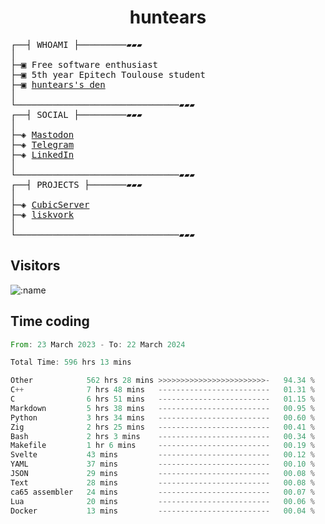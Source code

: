 <h1 align="center">
huntears
</h1>
<!-- <p align="center">
<img src=https://huntears.com/img/pfp.webp width=30%/>
</p>
<style>
img {
    border-radius: 50%;
}
</style> -->
<pre>
┌──┤ WHOAMI ├─────────▰▰▰
│
├─▣ Free software enthusiast
├─▣ 5th year Epitech Toulouse student
├─▣ <a href="https://huntears.com/">huntears's den</a>
│
└───────────────────────────────▰▰▰
┌──┤ SOCIAL ├─────────▰▰▰
│
├─◈ <a href="https://fosstodon.org/@huntears">Mastodon</a>
├─◈ <a href="https://t.me/huntears">Telegram</a>
├─◈ <a href="https://www.linkedin.com/in/alexandre-flion">LinkedIn</a>
│
└───────────────────────────────▰▰▰
┌──┤ PROJECTS ├───────▰▰▰
│
├─◈ <a href="https://github.com/CubicMC/cubic-server">CubicServer</a>
├─◈ <a href="https://github.com/Epitech/B-AIA-500_liskvork">liskvork</a>
│
└───────────────────────────────▰▰▰
</pre>

## Visitors

![:name](https://count.getloli.com/get/@huntears?theme=rule34)

## Time coding

<!--START_SECTION:wakatime-->

```rust
From: 23 March 2023 - To: 22 March 2024

Total Time: 596 hrs 13 mins

Other            562 hrs 28 mins >>>>>>>>>>>>>>>>>>>>>>>>-   94.34 %
C++              7 hrs 48 mins   -------------------------   01.31 %
C                6 hrs 51 mins   -------------------------   01.15 %
Markdown         5 hrs 38 mins   -------------------------   00.95 %
Python           3 hrs 34 mins   -------------------------   00.60 %
Zig              2 hrs 25 mins   -------------------------   00.41 %
Bash             2 hrs 3 mins    -------------------------   00.34 %
Makefile         1 hr 6 mins     -------------------------   00.19 %
Svelte           43 mins         -------------------------   00.12 %
YAML             37 mins         -------------------------   00.10 %
JSON             29 mins         -------------------------   00.08 %
Text             28 mins         -------------------------   00.08 %
ca65 assembler   24 mins         -------------------------   00.07 %
Lua              20 mins         -------------------------   00.06 %
Docker           13 mins         -------------------------   00.04 %
```

<!--END_SECTION:wakatime-->
